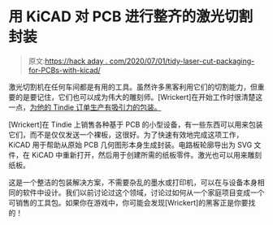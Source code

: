 # 用 KiCAD 对 PCB 进行整齐的激光切割封装

> 原文:[https://hack aday . com/2020/07/01/tidy-laser-cut-packaging-for-PCBs-with-kicad/](https://hackaday.com/2020/07/01/tidy-laser-cut-packaging-for-pcbs-with-kicad/)

激光切割机在任何车间都是有用的工具。虽然许多黑客利用它们的切割能力，但重要的是要记住，它们也可以成为伟大的雕刻师。[Wrickert]在开始工作时很清楚这一点，[为他的 Tindie 订单生产有吸引力的包装。](https://twitter.com/wrickert7/status/1277380539884978181)

[Wrickert]在 Tindie 上销售各种基于 PCB 的小型设备，有一些东西可以用来包装它们，而不是仅仅发送一个裸板，这很好。为了快速有效地完成这项工作，KiCAD 用于帮助从原始 PCB 几何图形本身生成封装。电路板轮廓导出为 SVG 文件，在 KiCAD 中重新打开，然后用于创建所需的纸板零件。激光也可以用来雕刻纸板。

这是一个整洁的包装解决方案，不需要杂乱的墨水或打印机，可以在与设备本身相同的软件中设计。我们以前讨论过这个领域，讨论过如何从一个家庭项目变成一个可销售的工具包。如果你在游戏中，你可能会发现[Wrickert]的黑客正是你要找的！